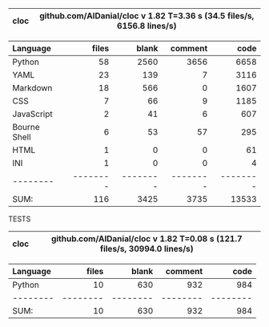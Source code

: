 cloc|github.com/AlDanial/cloc v 1.82  T=3.36 s (34.5 files/s, 6156.8 lines/s)
--- | ---

Language|files|blank|comment|code
:-------|-------:|-------:|-------:|-------:
Python|58|2560|3656|6658
YAML|23|139|7|3116
Markdown|18|566|0|1607
CSS|7|66|9|1185
JavaScript|2|41|6|607
Bourne Shell|6|53|57|295
HTML|1|0|0|61
INI|1|0|0|4
--------|--------|--------|--------|--------
SUM:|116|3425|3735|13533

TESTS

cloc|github.com/AlDanial/cloc v 1.82  T=0.08 s (121.7 files/s, 30994.0 lines/s)
--- | ---

Language|files|blank|comment|code
:-------|-------:|-------:|-------:|-------:
Python|10|630|932|984
--------|--------|--------|--------|--------
SUM:|10|630|932|984

